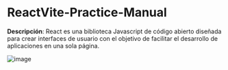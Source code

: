 # ReactVite-Practice-Manual
**Descripción**: React es una biblioteca Javascript de código abierto diseñada para crear interfaces de usuario con el objetivo de facilitar el desarrollo de aplicaciones en una sola página.

![image](https://github.com/joosudev/React-Practice-Manual/assets/47118243/4a404f62-cb1a-4cdd-bb99-8aba1d2da5bc)
